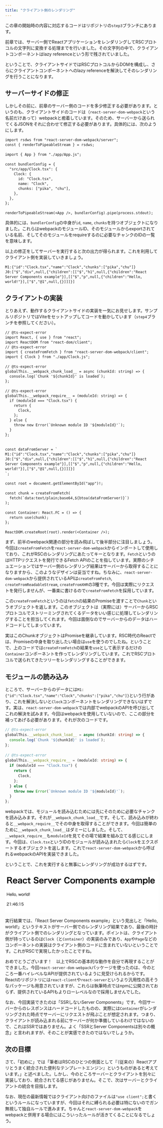 ```yaml
---
title: "クライアント側のレンダリング"
---
```


この章の開始時の内容に対応するコードはリポジトリの`step3`ブランチにあります。

前章では、サーバー側でReactアプリケーションをレンダリングしてRSCプロトコルの文字列に変換する処理までを行いました。その文字列の中で、クライアントコンポーネントはlazy referenceという形で残されていました。

ということで、クライアントサイドではRSCプロトコルからDOMを構成し、さらにクライアントコンポーネントへのlazy referenceを解決してそのレンダリングを行うことになります。

## サーバーサイドの修正

しかしその前に、前章のサーバー側のコードを多少修正する必要があります。というのも、クライアントサイドのコードは（`react-server-dom-webpack`という名前だけあって）webpackと癒着しています。そのため、サーバーから送られてくるJSONをそれに合わせて修正する必要があります。具体的には、次のようにします。

```tsx:src/index.tsx
import rsdws from "react-server-dom-webpack/server";
const { renderToPipeableStream } = rsdws;

import { App } from "./app/App.js";

const bundlerConfig = {
  "src/app/Clock.tsx": {
    Clock: {
      id: "Clock.tsx",
      name: "Clock",
      chunks: ["pika", "chu"],
    },
  },
};

renderToPipeableStream(<App />, bundlerConfig).pipe(process.stdout);
```

具体的には、`bundlerConfig`の中身が`id`, `name`, `chunks`を持つオブジェクトになりました。これらはwebpackのモジュールID、そのモジュールからexportされている名前、そしてそのモジュールをrequireするのに必要なチャンクのIDの一覧を意味します。

以上の修正をしてサーバーを実行すると次の出力が得られます。これを利用してクライアント側を実装していきましょう。

```
M1:{"id":"Clock.tsx","name":"Clock","chunks":["pika","chu"]}
J0:["$","div",null,{"children":[["$","h1",null,{"children":"React Server Components example"}],[["$","p",null,{"children":"Hello, world!"}],["$","@1",null,{}]]]}]
```

## クライアントの実装

とりあえず、動作するクライアントサイドの実装を一気にお見せします。サンプルリポジトリではViteをセットアップしてコードを動かしています（`step4`ブランチを参照してください）。

```tsx:src/client.tsx
// @ts-expect-error
import React, { use } from "react";
import ReactDOM from "react-dom/client";
// @ts-expect-error
import { createFromFetch } from "react-server-dom-webpack/client";
import { Clock } from "./app/Clock.js";

// @ts-expect-error
globalThis.__webpack_chunk_load__ = async (chunkId: string) => {
  console.log(`Chunk '${chunkId}' is loaded`);
};

// @ts-expect-error
globalThis.__webpack_require__ = (moduleId: string) => {
  if (moduleId === "Clock.tsx") {
    return {
      Clock,
    };
  } else {
    throw new Error(`Unknown module ID '${moduleId}'`);
  }
};


const dataFromServer = `
M1:{"id":"Clock.tsx","name":"Clock","chunks":["pika","chu"]}
J0:["$","div",null,{"children":[["$","h1",null,{"children":"React Server Components example"}],[["$","p",null,{"children":"Hello, world!"}],["$","@1",null,{}]]]}]
`;

const root = document.getElementById("app")!;

const chunk = createFromFetch(
  fetch(`data:text/plain;base64,${btoa(dataFromServer)}`)
);

const Container: React.FC = () => {
  return use(chunk);
};

ReactDOM.createRoot(root).render(<Container />);
```

まず、前半のwebpack関連の部分を読み飛ばして後半部分に注目しましょう。今回は`createFromFetch`を`react-server-dom-webpack`からインポートして使用しており、これがRSCのレンダリングにあたってキーとなります。`Fetch`というのはHTTPリクエストを発行できるFetch APIのことを指しています。実際のシチュエーションではサーバー側のレンダリング結果はサーバーから取得することになりますから、このようなデザインは妥当ですね。ちなみに、`react-server-dom-webpack`から提供されているAPIは`createFromFetch`, `createFromReadableStream`, `createFromXHR`の3種です。今回は実際にリクエストを発行しませんが、一番楽に書けるので`createFromFetch`を採用しています。

この`createFromFetch`というのは`fetch`の結果のPromiseを渡すことで`Chunk`というオブジェクトを返します。このオブジェクトは（実際には）サーバーからRSCプロトコルでストリーミングされてくるデータをいい感じに処理してレンダリングすることを担当してくれます。今回は面倒なのでサーバーからのデータはハードコードしてしまっています。

実はこのChunkオブジェクトはPromiseを継承しています。RSC時代のReactでは、Promiseの中身を取り出したい場合は`use`を使うのでしたね。ということで、上のコードでは`createFromFetch`の結果を`use`として表示するだけの`Container`コンポーネントを作ってレンダリングしています。これでRSCプロトコルで送られてきたツリーをレンダリングすることができます。

## モジュールの読み込み

ところで、サーバーからのデータには`M1:{"id":"Clock.tsx","name":"Clock","chunks":["pika","chu"]}`という行があり、これを解決しないと`Clock`コンポーネントをレンダリングできないはずです。実は、`react-server-dom-webpack`では内部でwebpackのAPIを呼び出してこれの解決を試みます。今回はwebpackを使用していないので、ここの部分を補ってあげる必要があります。それが次のコードです。

```ts
// @ts-expect-error
globalThis.__webpack_chunk_load__ = async (chunkId: string) => {
  console.log(`Chunk '${chunkId}' is loaded`);
};

// @ts-expect-error
globalThis.__webpack_require__ = (moduleId: string) => {
  if (moduleId === "Clock.tsx") {
    return {
      Clock,
    };
  } else {
    throw new Error(`Unknown module ID '${moduleId}'`);
  }
};
```

webpackでは、モジュールを読み込むためには先にそのために必要なチャンクを読み込みます。それが`__webpack_chunk_load__`です。そして、読み込みが終わると`__webpack_require__`でその中身を取得することができます。今回は簡単のために`__webpack_chunk_load__`はダミーにしました。そして、`__webpack_require__`も`moduleId`を見てその場で結果を組み立てる感じにします。今回は、`Clock.tsx`というIDのモジュールが読み込まれたら`Clock`をエクスポートするオブジェクトを返します。これで`react-server-dom-webpack`から呼ばれるwebpackのAPIを実装できました。

ということで、これを実行すると無事にレンダリングが成功するはずです。

![実行結果のスクリーンショット](/images/rsc-without-nextjs/screenshot1.png)

実行結果では、「React Server Components example」という見出しと「Hello, world!」というテキストがサーバー側でのレンダリング結果であり、最後の時計がクライアント側でのレンダリングとなっています。ポイントは、クライアント側が持っているのは`Clock`（と`Container`）の実装のみであり、`App`や`Page`などのコンポーネントの実装はクライアント側のコードに含まれていないということです。これがRSCで実現したかったことですね。

おめでとうございます！　以上でRSCの基本的な動作を自分で再現することができました。今回`react-server-dom-webpack`パッケージを使ったのは、今のところ一番ハイレベルなAPIが提供されているように見受けられるからです。Reactのリポジトリには`react-client`や`react-server`というより汎用性の高そうなパッケージも用意されていますが、これらは執筆時点ではnpmに公開されておらず、提供されているAPIもよりローレベルなので採用しませんでした。

なお、今回実装できたのは「SSRしないServer Components」です。今回サーバーからのレスポンスはハードコードしたものの、実際には`Container`がレンダリングされた時点でサーバーにリクエストが飛ぶことが想定されます。つまり、クライアントが読み込まれる前にサーバーが何か準備しているわけではないので、これはSSRではありません。よく「SSRとServer Componentsは別々の概念」と言われますが、そのことが実感できたのではないでしょうか。

## 次の目標

さて、「初めに」では「筆者はRSCのひとつの側面として『（従来の）Reactアプリとうまく統合された便利なテンプレートエンジン』というものがあると考えています。」と述べました。しかし、今のところサーバーとクライアントを別々に実装しており、統合されてる感じがありません。そこで、次はサーバーとクライアントの統合を目指します。

なお、現在の最新情報ではクライアント向けのファイルは`"use client";`と書くというルールになっていますが、今回はそれに縛られる必要は特にないのでガン無視して独自ルールで進みます。ちゃんと`react-server-dom-webpack`をwebpackと併用する場合にはこういったルールが活きてくることになるでしょう。